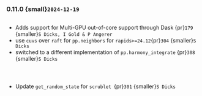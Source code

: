### 0.11.0 {small}`2024-12-19`

```{rubric} Features
```
* Adds support for Multi-GPU out-of-core support through Dask {pr}`179` {smaller}`S Dicks, I Gold & P Angerer`
* use `cuvs` over `raft` for `pp.neighbors` for `rapids>=24.12`{pr}`304` {smaller}`S Dicks`
* switched to a different implementation of `pp.harmony_integrate` {pr}`308` {smaller}`S Dicks`
```{rubric} Performance
```

```{rubric} Bug fixes
```

```{rubric} Misc
```
* Update `get_random_state` for `scrublet `{pr}`301` {smaller}`S Dicks`
